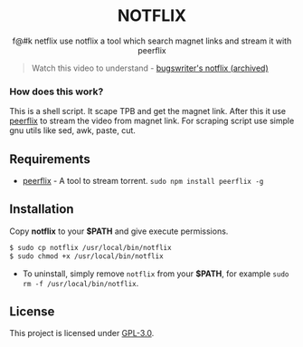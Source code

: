 <h1 align="center">NOTFLIX</h1>
<p align="center">f@#k netflix use notflix a tool which search magnet links and stream it with peerflix</p>

> Watch this video to understand - [bugswriter's notflix (archived)](https://web.archive.org/web/20220128141100/https://www.youtube.com/watch?v=FbE19_omaWY)

### How does this work?

This is a shell script. It scape TPB and get the magnet link.
After this it use [peerflix](https://github.com/mafintosh/peerflix) to stream the video from magnet link.
For scraping script use simple gnu utils like sed, awk, paste, cut.

## Requirements

* [peerflix](https://github.com/mafintosh/peerflix) - A tool to stream torrent. `sudo npm install peerflix -g`

## Installation
Copy **notflix** to your **$PATH** and give execute permissions.
```sh
$ sudo cp notflix /usr/local/bin/notflix
$ sudo chmod +x /usr/local/bin/notflix
```
- To uninstall, simply remove `notflix` from your **$PATH**, for example `sudo rm -f /usr/local/bin/notflix`.

## License
This project is licensed under [GPL-3.0](https://raw.githubusercontent.com/Illumina/licenses/master/gpl-3.0.txt).
